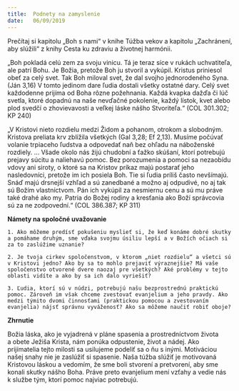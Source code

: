 ```yaml
---
title:  Podnety na zamyslenie
date:   06/09/2019
---
```


Prečítaj si kapitolu „Boh s nami“ v knihe Túžba vekov a kapitolu „Zachránení, aby slúžili“ z knihy Cesta ku zdraviu a životnej harmónii.

„Boh pokladá celú zem za svoju vinicu. Tá je teraz síce v rukách uchvatiteľa, ale patrí Bohu. Je Božia, pretože Boh ju stvoril a vykúpil. Kristus priniesol obeť za celý svet. Tak Boh miloval svet, že dal svojho jednorodeného Syna. (Ján 3,16) V tomto jedinom dare ľudia dostali všetky ostatné dary. Celý svet každodenne prijíma od Boha rôzne požehnania. Každá kvapka dažďa či lúč svetla, ktoré dopadnú na naše nevďačné pokolenie, každý lístok, kvet alebo plod svedčí o zhovievavosti a veľkej láske nášho Stvoriteľa.“ (COL 301.302; KP 240)

„V Kristovi nieto rozdielu medzi Židom a pohanom, otrokom a slobodným. Kristova preliata krv zblížila všetkých (Gal 3,28; Ef 2,13). Musíme počúvať volanie trpiaceho ľudstva a odpovedať naň bez ohľadu na náboženské rozdiely. ... Všade okolo nás žijú chudobní a ťažko skúšaní, ktorí potrebujú prejavy súcitu a naliehavú pomoc. Bez porozumenia a pomoci sa nezaobídu vdovy ani siroty, o ktoré sa na Kristov príkaz majú postarať jeho nasledovníci, pretože im ich posiela Boh. Tie si ľudia príliš často nevšímajú. Snáď majú drsnejší vzhľad a sú zanedbané a možno aj odpudivé, no aj tak sú Božím vlastníctvom. Pán ich vykúpil za nesmiernu cenu a sú mu práve také drahé ako my. Patria do Božej rodiny a kresťania ako Boží správcovia sú za ne zodpovední.“ (COL 386.387; KP 311)

**Námety na spoločné uvažovanie**

`1.	Ako môžeme predísť pokušeniu myslieť si, že keď konáme dobré skutky a pomáhame druhým, sme vďaka svojmu úsiliu lepší a v Božích očiach si za to zaslúžime uznanie?`

`2.	Je tvoja cirkev spoločenstvom, v ktorom „niet rozdielu“ a všetci sú v Kristovi jedno? Ako by sa to mohlo prejaviť výraznejšie? Má vaše spoločenstvo otvorené dvere naozaj pre všetkých? Aké problémy v tejto oblasti vidíte a ako by sa ich dalo vyriešiť?`

`3.	Ľudia, ktorí sú v núdzi, potrebujú našu bezprostrednú praktickú pomoc. Zároveň im však chceme zvestovať evanjelium a jeho pravdy. Ako medzi týmito dvomi činnosťami (praktickou pomocou a zvestovaním evanjelia) nájsť správnu vyváženosť? Ako sa môžeme naučiť robiť oboje?`

**Zhrnutie**

Božia láska, ako je vyjadrená v pláne spasenia a prostredníctvom života a obete Ježiša Krista, nám ponúka odpustenie, život a nádej. Ako prijímatelia tejto milosti sa usilujeme podeliť sa o ňu s inými. Motiváciou našej snahy nie je zaslúžiť si spasenie. Naša túžba slúžiť je motivovaná Kristovou láskou a vedomím, že sme boli stvorení a pretvorení, aby sme konali skutky nášho Boha. Práve preto evanjelium mení vzťahy a vedie nás k službe tým, ktorí pomoc najviac potrebujú.